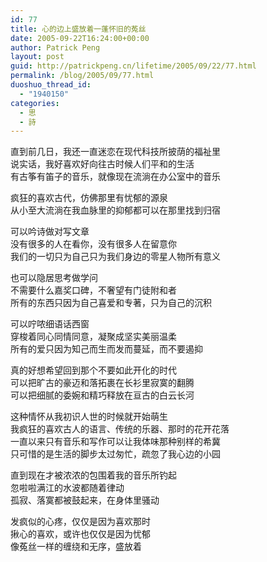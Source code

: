 ```yaml
---
id: 77
title: 心的边上盛放着一蓬怀旧的菟丝
date: 2005-09-22T16:24:00+00:00
author: Patrick Peng
layout: post
guid: http://patrickpeng.cn/lifetime/2005/09/22/77.html
permalink: /blog/2005/09/77.html
duoshuo_thread_id:
  - "1940150"
categories:
  - 思
  - 詩
---
```

<p>直到前几日，我还一直迷恋在现代科技所披荫的福祉里    <br />说实话，我好喜欢好向往古时候人们平和的生活     <br />有古筝有笛子的音乐，就像现在流淌在办公室中的音乐</p>  <p>疯狂的喜欢古代，仿佛那里有忧郁的源泉    <br />从小至大流淌在我血脉里的抑郁都可以在那里找到归宿</p>  <p>可以吟诗做对写文章    <br />没有很多的人在看你，没有很多人在留意你     <br />我们的一切只为自己只为我们身边的零星人物所有意义</p>  <p>也可以隐居思考做学问    <br />不需要什么嘉奖口碑，不奢望有门徒附和者     <br />所有的东西只因为自己喜爱和专著，只为自己的沉积</p>  <p>可以咛哝细语话西窗    <br />穿梭着同心同情同意，凝聚成坚实美丽温柔     <br />所有的爱只因为知己而生而发而蔓延，而不要遏抑</p>  <p>真的好想希望回到那个不要如此开化的时代    <br />可以把旷古的豪迈和落拓裹在长衫里寂寞的翻腾     <br />可以把细腻的委婉和精巧释放在亘古的白云长河</p>  <p>这种情怀从我初识人世的时候就开始萌生    <br />我疯狂的喜欢古人的语言、传统的乐器、那时的花开花落     <br />一直以来只有音乐和写作可以让我体味那种别样的希冀     <br />只可惜的是生活的脚步太过匆忙，疏忽了我心边的小园</p>  <p>直到现在才被浓浓的包围着我的音乐所钓起    <br />忽啦啦满江的水波都随着律动     <br />孤寂、落寞都被鼓起来，在身体里骚动</p>  <p>发疯似的心疼，仅仅是因为喜欢那时    <br />揪心的喜欢，或许也仅仅是因为忧郁     <br />像菟丝一样的缠绕和无序，盛放着 </p>